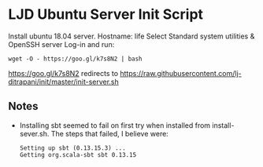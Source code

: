 LJD Ubuntu Server Init Script
===============================================================================

Install ubuntu 18.04 server.
Hostname: life
Select Standard system utilities & OpenSSH server
Log-in and run:

    wget -O - https://goo.gl/k7s8N2 | bash

<https://goo.gl/k7s8N2> redirects to
<https://raw.githubusercontent.com/lj-ditrapani/init/master/init-server.sh>


Notes
-----

- Installing sbt seemed to fail on first try when installed from install-sever.sh.
  The steps that failed, I believe were:
  ```
  Setting up sbt (0.13.15.3) ...
  Getting org.scala-sbt sbt 0.13.15
  ```
